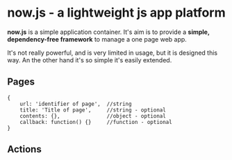 now.js - a lightweight js app platform
=====

**now.js** is a simple application container. It's aim is to provide a **simple, dependency-free framework** to manage a one page web app.

It's not really powerful, and is very limited in usage, but it is designed this way. An the other hand it's so simple it's easily extended.


## Pages ##
    {
		url: 'identifier of page', 	//string
		title: 'Title of page', 	//string - optional
		contents: {},				//object - optional
		callback: function() {}		//function - optional
	}


## Actions ##

